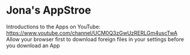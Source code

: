# Jona's AppStroe
Introductions to the Apps on YouTube: https://www.youtube.com/channel/UCM0Q3zGwUzRERLGm4uscTwA          
Allow your browser first to download foreign files in your settings before you download an App
